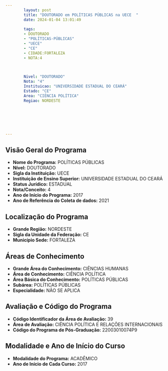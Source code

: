 ```yaml
---
        layout: post
        title: "DOUTORADO em POLÍTICAS PÚBLICAS na UECE  "
        date: 2024-01-04 13:01:49
     
        tags:
        - DOUTORADO
        - "POLÍTICAS-PÚBLICAS"
        - "UECE"
        - "CE"
        - CIDADE:FORTALEZA
        - NOTA:4
        
       

        Nivel: "DOUTORADO"
        Nota: "4"
        Instituicao: "UNIVERSIDADE ESTADUAL DO CEARÁ"
        Estado: "CE"
        Area: "CIÊNCIA POLÍTICA"
        Regiao: NORDESTE
        
        
        
        
        
        
---
```

## Visão Geral do Programa
- **Nome do Programa:** POLÍTICAS PÚBLICAS
- **Nível:** DOUTORADO
- **Sigla da Instituição:** UECE
- **Instituição de Ensino Superior:** UNIVERSIDADE ESTADUAL DO CEARÁ
- **Status Jurídico:** ESTADUAL
- **Nota/Conceito:** 4
- **Ano de Início do Programa:** 2017
- **Ano de Referência do Coleta de dados:** 2021

## Localização do Programa
- **Grande Região:** NORDESTE
- **Sigla da Unidade da Federação:** CE
- **Município Sede:** FORTALEZA

## Áreas de Conhecimento
- **Grande Área do Conhecimento:** CIÊNCIAS HUMANAS
- **Área de Conhecimento:** CIÊNCIA POLÍTICA
- **Área Básica do Conhecimento:** POLÍTICAS PÚBLICAS
- **Subárea:** POLÍTICAS PÚBLICAS
- **Especialidade:** NÃO SE APLICA

## Avaliação e Código do Programa
- **Código Identificador da Área de Avaliação:** 39
- **Área de Avaliação:** CIÊNCIA POLÍTICA E RELAÇÕES INTERNACIONAIS
- **Código do Programa de Pós-Graduação:** 22003010074P9


## Modalidade e Ano de Início do Curso
- **Modalidade do Programa:** ACADÊMICO
- **Ano de Início de Cada Curso:** 2017
